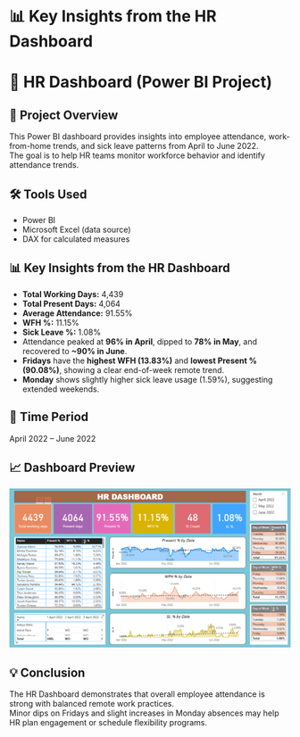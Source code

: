 # 📊 Key Insights from the HR Dashboard
# 🧾 HR Dashboard (Power BI Project)

## 📘 Project Overview
This Power BI dashboard provides insights into employee attendance, work-from-home trends, and sick leave patterns from April to June 2022.  
The goal is to help HR teams monitor workforce behavior and identify attendance trends.

## 🛠️ Tools Used
- Power BI  
- Microsoft Excel (data source)  
- DAX for calculated measures  

## 📊 Key Insights from the HR Dashboard
- **Total Working Days:** 4,439  
- **Total Present Days:** 4,064  
- **Average Attendance:** 91.55%  
- **WFH %:** 11.15%  
- **Sick Leave %:** 1.08%  
- Attendance peaked at **96% in April**, dipped to **78% in May**, and recovered to **~90% in June**.  
- **Fridays** have the **highest WFH (13.83%)** and **lowest Present % (90.08%)**, showing a clear end-of-week remote trend.  
- **Monday** shows slightly higher sick leave usage (1.59%), suggesting extended weekends.  

## 📅 Time Period
April 2022 – June 2022

## 📈 Dashboard Preview
![HR Dashboard Preview](resources/1.png)

## 💡 Conclusion
The HR Dashboard demonstrates that overall employee attendance is strong with balanced remote work practices.  
Minor dips on Fridays and slight increases in Monday absences may help HR plan engagement or schedule flexibility programs.



